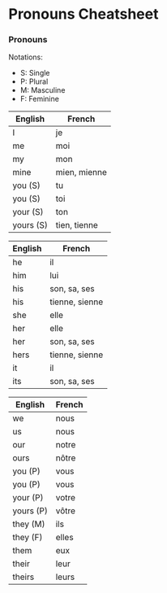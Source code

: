 # Pronouns Cheatsheet

### Pronouns

Notations:

* S: Single
* P: Plural
* M: Masculine
* F: Feminine

| English   | French        |
| --        | --            |
| I         | je            |
| me        | moi           |
| my        | mon           |
| mine      | mien, mienne  |
| you    (S)| tu            |
| you    (S)| toi           |
| your   (S)| ton           |
| yours  (S)| tien, tienne  |

| English   | French        |
| --        | --            |
| he        | il            |
| him       | lui           |
| his       | son, sa, ses  |
| his       | tienne, sienne|
| she       | elle          |
| her       | elle          |
| her       | son, sa, ses  |
| hers      | tienne, sienne|
| it        | il            |
| its       | son, sa, ses  |

| English   | French        |
| --        | --            |
| we        | nous          |
| us        | nous          |
| our       | notre         |
| ours      | nôtre         |
| you    (P)| vous          |
| you    (P)| vous          |
| your   (P)| votre         |
| yours  (P)| vôtre         |
| they   (M)| ils           |
| they   (F)| elles         |
| them      | eux           |
| their     | leur          |
| theirs    | leurs         |

